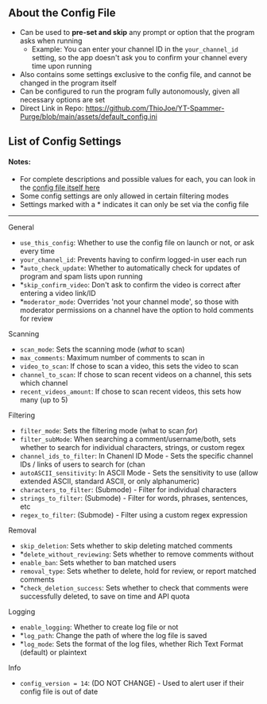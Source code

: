 ## About the Config File
* Can be used to **pre-set and skip** any prompt or option that the program asks when running
   * Example: You can enter your channel ID in the `your_channel_id` setting, so the app doesn't ask you to confirm your channel every time upon running
* Also contains some settings exclusive to the config file, and cannot be changed in the program itself
* Can be configured to run the program fully autonomously, given all necessary options are set
* Direct Link in Repo: https://github.com/ThioJoe/YT-Spammer-Purge/blob/main/assets/default_config.ini

## List of Config Settings
#### Notes: 
* For complete descriptions and possible values for each, you can look in the [config file itself here](https://github.com/ThioJoe/YT-Spammer-Purge/blob/main/assets/default_config.ini)
* Some config settings are only allowed in certain filtering modes
* Settings marked with a * indicates it can only be set via the config file
***

General

* `use_this_config`: Whether to use the config file on launch or not, or ask every time
* `your_channel_id`: Prevents having to confirm logged-in user each run
* *`auto_check_update`: Whether to automatically check for updates of program and spam lists upon running
* *`skip_confirm_video`: Don't ask to confirm the video is correct after entering a video link/ID
* *`moderator_mode`: Overrides 'not your channel mode', so those with moderator permissions on a channel have the option to hold comments for review

Scanning

* `scan_mode`: Sets the scanning mode (_what_ to scan)
* `max_comments`: Maximum number of comments to scan in 
* `video_to_scan`: If chose to scan a video, this sets the video to scan
* `channel_to_scan`: If chose to scan recent videos on a channel, this sets which channel
* `recent_videos_amount`: If chose to scan recent videos, this sets how many (up to 5)

Filtering

* `filter_mode`: Sets the filtering mode (what to scan _for_)
* `filter_subMode`: When searching a comment/username/both, sets whether to search for individual characters, strings, or custom regex
* `channel_ids_to_filter`: In Chanenl ID Mode - Sets the specific channel IDs / links of users to search for (chan
* `autoASCII_sensitivity`: In ASCII Mode - Sets the sensitivity to use (allow extended ASCII, standard ASCII, or only alphanumeric)
* `characters_to_filter`: (Submode) - Filter for individual characters
* `strings_to_filter`: (Submode) - Filter for words, phrases, sentences, etc
* `regex_to_filter`: (Submode) - Filter using a custom regex expression


Removal

* `skip_deletion`: Sets whether to skip deleting matched comments
* *`delete_without_reviewing`: Sets whether to remove comments without 
* `enable_ban`: Sets whether to ban matched users
* `removal_type`: Sets whether to delete, hold for review, or report matched comments
* *`check_deletion_success`: Sets whether to check that comments were successfully deleted, to save on time and API quota

Logging
* `enable_logging`: Whether to create log file or not
* *`log_path`: Change the path of where the log file is saved
* *`log_mode`: Sets the format of the log files, whether Rich Text Format (default) or plaintext

Info

* `config_version = 14`: (DO NOT CHANGE) - Used to alert user if their config file is out of date